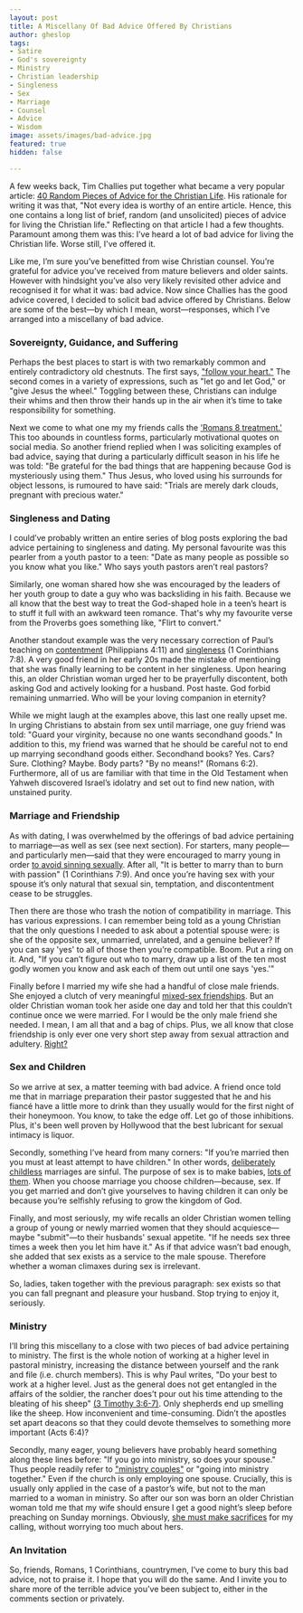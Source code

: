 ```yaml
---
layout: post
title: A Miscellany Of Bad Advice Offered By Christians
author: gheslop
tags:
- Satire
- God's sovereignty
- Ministry
- Christian leadership
- Singleness
- Sex
- Marriage
- Counsel
- Advice
- Wisdom
image: assets/images/bad-advice.jpg
featured: true
hidden: false

---
```

A few weeks back, Tim Challies put together what became a very popular article: [40 Random Pieces of Advice for the Christian Life](https://www.challies.com/articles/random-words-of-advice-for-the-christian-life/ "A Miscellany of Good Advice"). His rationale for writing it was that, "Not every idea is worthy of an entire article. Hence, this one contains a long list of brief, random (and unsolicited) pieces of advice for living the Christian life." Reflecting on that article I had a few thoughts. Paramount among them was this: I’ve heard a lot of bad advice for living the Christian life. Worse still, I've offered it.

Like me, I’m sure you’ve benefitted from wise Christian counsel. You’re grateful for advice you’ve received from mature believers and older saints. However with hindsight you’ve also very likely revisited other advice and recognised it for what it was: bad advice. Now since Challies has the good advice covered, I decided to solicit bad advice offered by Christians. Below are some of the best—by which I mean, worst—responses, which I’ve arranged into a miscellany of bad advice.

### Sovereignty, Guidance, and Suffering

Perhaps the best places to start is with two remarkably common and entirely contradictory old chestnuts. The first says, ["follow your heart."](https://rekindle.co.za/content/2021-10-05-the-heart-is-deceitful-but-that-doesn-t-mean-feelings-are "The Heart is Deceitful") The second comes in a variety of expressions, such as "let go and let God," or "give Jesus the wheel." Toggling between these, Christians can indulge their whims and then throw their hands up in the air when it’s time to take responsibility for something.

Next we come to what one my my friends calls the ['Romans 8 treatment.' ](https://rekindle.co.za/content/doodle-trite-comfort-from-the-sovereignty-of-god/ "Trite Comfort from God's Sovereignty")This too abounds in countless forms, particularly motivational quotes on social media. So another friend replied when I was soliciting examples of bad advice, saying that during a particularly difficult season in his life he was told: "Be grateful for the bad things that are happening because God is mysteriously using them." Thus Jesus, who loved using his surrounds for object lessons, is rumoured to have said: "Trials are merely dark clouds, pregnant with precious water."

### Singleness and Dating

I could’ve probably written an entire series of blog posts exploring the bad advice pertaining to singleness and dating. My personal favourite was this pearler from a youth pastor to a teen: "Date as many people as possible so you know what you like." Who says youth pastors aren’t real pastors?

Similarly, one woman shared how she was encouraged by the leaders of her youth group to date a guy who was backsliding in his faith. Because we all know that the best way to treat the God-shaped hole in a teen’s heart is to stuff it full with an awkward teen romance. That's why my favourite verse from the Proverbs goes something like, "Flirt to convert."

Another standout example was the very necessary correction of Paul’s teaching on [contentment](https://rekindle.co.za/content/2020-12-10-philippians-4-10-13-devotional "Philippians 4:10-13") (Philippians 4:11) and [singleness](https://rekindle.co.za/content/2020-11-12-1-corinthians-7-is-it-better-to-marry "Is is Better to Marry?") (1 Corinthians 7:8). A very good friend in her early 20s made the mistake of mentioning that she was finally learning to be content in her singleness. Upon hearing this, an older Christian woman urged her to be prayerfully discontent, both asking God and actively looking for a husband. Post haste. God forbid remaining unmarried. Who will be your loving companion in eternity?

While we might laugh at the examples above, this last one really upset me. In urging Christians to abstain from sex until marriage, one guy friend was told: "Guard your virginity, because no one wants secondhand goods." In addition to this, my friend was warned that he should be careful not to end up marrying secondhand goods either. Secondhand books? Yes. Cars? Sure. Clothing? Maybe. Body parts? "By no means!" (Romans 6:2). Furthermore, all of us are familiar with that time in the Old Testament when Yahweh discovered Israel’s idolatry and set out to find new nation, with unstained purity.

### Marriage and Friendship

As with dating, I was overwhelmed by the offerings of bad advice pertaining to marriage—as well as sex (see next section). For starters, many people—and particularly men—said that they were encouraged to marry young in order [to avoid sinning sexually](https://rekindle.co.za/content/2020-12-03-john-calvin-marriage-singleness "Calvin on Marriage and Sexual Temptation"). After all, "It is better to marry than to burn with passion" (1 Corinthians 7:9). And once you’re having sex with your spouse it’s only natural that sexual sin, temptation, and discontentment cease to be struggles.

Then there are those who trash the notion of compatibility in marriage. This has various expressions. I can remember being told as a young Christian that the only questions I needed to ask about a potential spouse were: is she of the opposite sex, unmarried, unrelated, and a genuine believer? If you can say 'yes' to all of those then you’re compatible. Boom. Put a ring on it. And, "If you can’t figure out who to marry, draw up a list of the ten most godly women you know and ask each of them out until one says 'yes.'"

Finally before I married my wife she had a handful of close male friends. She enjoyed a clutch of very meaningful [mixed-sex friendships](https://rekindle.co.za/content/can-i-be-friends-with-girls/ "Value of Mixed-Sex Friendships"). But an older Christian woman took her aside one day and told her that this couldn’t continue once we were married. For I would be the only male friend she needed. I mean, I am all that and a bag of chips. Plus, we all know that close friendship is only ever one very short step away from sexual attraction and adultery. [Right?](https://rekindle.co.za/content/2021-03-17-friendship "The Problem of Perceptions")

### Sex and Children

So we arrive at sex, a matter teeming with bad advice. A friend once told me that in marriage preparation their pastor suggested that he and his fiancé have a little more to drink than they usually would for the first night of their honeymoon. You know, to take the edge off. Let go of those inhibitions. Plus, it's been well proven by Hollywood that the best lubricant for sexual intimacy is liquor.

Secondly, something I’ve heard from many corners: "If you’re married then you must at least attempt to have children." In other words, [deliberately childless](https://rekindle.co.za/content/unconvincing-arguments-for-why-married-couples-must-have-children/ "Unconvincing Arguments") marriages are sinful. The purpose of sex is to make babies, [lots of them](https://rekindle.co.za/content/2021-03-02-must-married-christians-multiply-by-having-children "Must Married Christians Multiply?"). When you choose marriage you choose children—because, sex. If you get married and don’t give yourselves to having children it can only be because you’re selfishly refusing to grow the kingdom of God.

Finally, and most seriously, my wife recalls an older Christian women telling a group of young or newly married women that they should acquiesce—maybe "submit"—to their husbands' sexual appetite. "If he needs sex three times a week then you let him have it." As if that advice wasn’t bad enough, she added that sex exists as a service to the male spouse. Therefore whether a woman climaxes during sex is irrelevant.

So, ladies, taken together with the previous paragraph: sex exists so that you can fall pregnant and pleasure your husband. Stop trying to enjoy it, seriously.

### Ministry

I’ll bring this miscellany to a close with two pieces of bad advice pertaining to ministry. The first is the whole notion of working at a higher level in pastoral ministry, increasing the distance between yourself and the rank and file (i.e. church members). This is why Paul writes, "Do your best to work at a higher level. Just as the general does not get entangled in the affairs of the soldier, the rancher does’t pour out his time attending to the bleating of his sheep" [(3 Timothy 3:6-7)](https://rekindle.co.za/content/2020-09-17-3-timothy "3 Timothy"). Only shepherds end up smelling like the sheep. How inconvenient and time-consuming. Didn’t the apostles set apart deacons so that they could devote themselves to something more important (Acts 6:4)?

Secondly, many eager, young believers have probably heard something along these lines before: "If you go into ministry, so does your spouse." Thus people readily refer to ["ministry couples"](https://rekindle.co.za/content/2021-03-10-pastor-s-wife "No More Ministry Couples") or "going into ministry together." Even if the church is only employing one spouse. Crucially, this is usually only applied in the case of a pastor’s wife, but not to the man married to a woman in ministry. So after our son was born an older Christian woman told me that my wife should ensure I get a good night’s sleep before preaching on Sunday mornings. Obviously, [she must make sacrifices](https://rekindle.co.za/content/2021-04-07-pastor-s-wife-marriage-and-ministry "Forget the Wife's Calling ") for my calling, without worrying too much about hers.

### An Invitation

So, friends, Romans, 1 Corinthians, countrymen, I’ve come to bury this bad advice, not to praise it. I hope that you will do the same. And I invite you to share more of the terrible advice you’ve been subject to, either in the comments section or privately.
